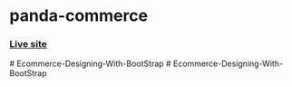 # panda-commerce

### [Live site](https://programminghero1.github.io/panda-commerce/)
#   E c o m m e r c e - D e s i g n i n g - W i t h - B o o t S t r a p  
 #   E c o m m e r c e - D e s i g n i n g - W i t h - B o o t S t r a p  
 